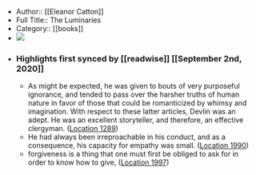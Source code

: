 - Author:: [[Eleanor Catton]]
- Full Title:: The Luminaries
- Category:: [[books]]
- ![](https://images-na.ssl-images-amazon.com/images/I/51LSmZWntfL._SL400_.jpg)
- ### Highlights first synced by [[readwise]] [[September 2nd, 2020]]
    - As might be expected, he was given to bouts of very purposeful ignorance, and tended to pass over the harsher truths of human nature in favor of those that could be romanticized by whimsy and imagination. With respect to these latter articles, Devlin was an adept. He was an excellent storyteller, and therefore, an effective clergyman. ([Location 1289](https://readwise.io/to_kindle?action=open&asin=B00BAXFAJC&location=1289))
    - He had always been irreproachable in his conduct, and as a consequence, his capacity for empathy was small. ([Location 1990](https://readwise.io/to_kindle?action=open&asin=B00BAXFAJC&location=1990))
    - forgiveness is a thing that one must first be obliged to ask for in order to know how to give, ([Location 1997](https://readwise.io/to_kindle?action=open&asin=B00BAXFAJC&location=1997))
